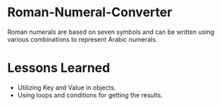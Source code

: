 # Roman-Numeral-Converter
Roman numerals are based on seven symbols and can be written using various combinations to represent Arabic numerals.

# Lessons Learned
* Utilizing Key and Value in objects.
* Using loops and conditions for getting the results.
